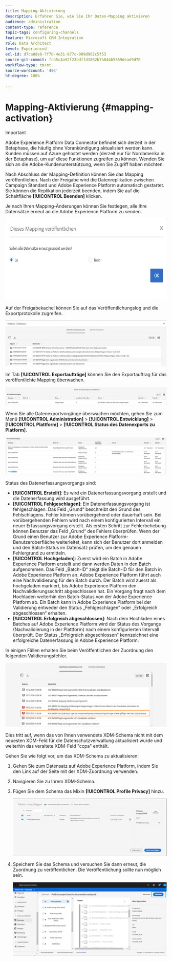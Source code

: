 ```yaml
---
title: Mapping-Aktivierung
description: Erfahren Sie, wie Sie Ihr Daten-Mapping aktivieren
audience: administration
content-type: reference
topic-tags: configuring-channels
feature: Microsoft CRM Integration
role: Data Architect
level: Experienced
exl-id: d7ca0de6-7f7b-4e31-877c-909d962c5f53
source-git-commit: fcb5c4a92f23bdffd1082b7b044b5859dead9d70
workflow-type: tm+mt
source-wordcount: '494'
ht-degree: 100%

---
```


# Mapping-Aktivierung {#mapping-activation}

>[!IMPORTANT]
>
>Adobe Experience Platform Data Connector befindet sich derzeit in der Betaphase, die häufig ohne Vorankündigung aktualisiert werden kann. Kunden müssen auf Azure gehostet werden (derzeit nur für Nordamerika in der Betaphase), um auf diese Funktionen zugreifen zu können. Wenden Sie sich an die Adobe-Kundenunterstützung, wenn Sie Zugriff haben möchten.

Nach Abschluss der Mapping-Definition können Sie das Mapping veröffentlichen. Nach der Freigabe wird die Datenreplikation zwischen Campaign Standard und Adobe Experience Platform automatisch gestartet. Sie können die Replikation jederzeit beenden, indem Sie auf die Schaltfläche **[!UICONTROL Beenden]** klicken.

Je nach Ihren Mapping-Änderungen können Sie festlegen, alle Ihre Datensätze erneut an die Adobe Experience Platform zu senden.

![](assets/aep_publishmapping.png)

Auf der Freigabekachel können Sie auf das Veröffentlichungslog und die Exportprotokolle zugreifen.

![](assets/aep_publog.png)

Im Tab **[!UICONTROL Exportaufträge]** können Sie den Exportauftrag für das veröffentlichte Mapping überwachen.

![](assets/aep_jobstatus.png)

Wenn Sie alle Datenexportvorgänge überwachen möchten, gehen Sie zum Menü **[!UICONTROL Administration]** > **[!UICONTROL Entwicklung]** > **[!UICONTROL Plattform]** > **[!UICONTROL Status des Datenexports zu Platform]**.

![](assets/aep_statusmapping.png)

Status des Datenerfassungsvorgangs sind:

* **[!UICONTROL Erstellt]**: Es wird ein Datenerfassungsvorgang erstellt und die Datenerfassung wird ausgeführt.
* **[!UICONTROL Fehlgeschlagen]**: Ein Datenerfassungsvorgang ist fehlgeschlagen. Das Feld „Grund“ beschreibt den Grund des Fehlschlagens. Fehler können vorübergehend oder dauerhaft sein. Bei vorübergehenden Fehlern wird nach einem konfigurierten Intervall ein neuer Erfassungsvorgang erstellt. Als ersten Schritt zur Fehlerbehebung können Benutzer das Feld „Grund“ des Fehlers überprüfen. Wenn der Grund einen Benutzer zur Adobe Experience Platform-Benutzeroberfläche weiterleitet, kann sich der Benutzer dort anmelden und den Batch-Status im Datensatz prüfen, um den genauen Fehlergrund zu ermitteln.
* **[!UICONTROL Hochgeladen]**: Zuerst wird ein Batch in Adobe Experience Platform erstellt und dann werden Daten in den Batch aufgenommen. Das Feld „Batch-ID“ zeigt die Batch-ID für den Batch in Adobe Experience Platform an. Adobe Experience Platform führt auch eine Nachvalidierung für den Batch durch. Der Batch wird zuerst als hochgeladen markiert, bis Adobe Experience Platform den Nachvalidierungsschritt abgeschlossen hat. Ein Vorgang fragt nach dem Hochladen weiterhin den Batch-Status von der Adobe Experience Platform ab. Ein Batch kann in Adobe Experience Platform bei der Validierung entweder den Status „Fehlgeschlagen“ oder „Erfolgreich abgeschlossen“ erhalten.
* **[!UICONTROL Erfolgreich abgeschlossen]**: Nach dem Hochladen eines Batches auf Adobe Experience Platform wird der Status des Vorgangs (Nachvalidierung in der Plattform) nach einem konfigurierten Intervall überprüft. Der Status „Erfolgreich abgeschlossen“ kennzeichnet eine erfolgreiche Datenerfassung in Adobe Experience Platform.

In einigen Fällen erhalten Sie beim Veröffentlichen der Zuordnung den folgenden Validierungsfehler.

![](assets/aep_datamapping_ccpa.png)

Dies tritt auf, wenn das von Ihnen verwendete XDM-Schema nicht mit dem neuesten XDM-Feld für die Datenschutzverwaltung aktualisiert wurde und weiterhin das veraltete XDM-Feld &quot;ccpa&quot; enthält.

Gehen Sie wie folgt vor, um das XDM-Schema zu aktualisieren:

1. Gehen Sie zum Datensatz auf Adobe Experience Platform, indem Sie den Link auf der Seite mit der XDM-Zuordnung verwenden.

1. Navigieren Sie zu Ihrem XDM-Schema.

1. Fügen Sie dem Schema das Mixin **[!UICONTROL Profile Privacy]** hinzu.

   ![](assets/aep_datamapping_privacyfield.png)

1. Speichern Sie das Schema und versuchen Sie dann erneut, die Zuordnung zu veröffentlichen. Die Veröffentlichung sollte nun möglich sein.

   ![](assets/aep_save_mapping.png)
